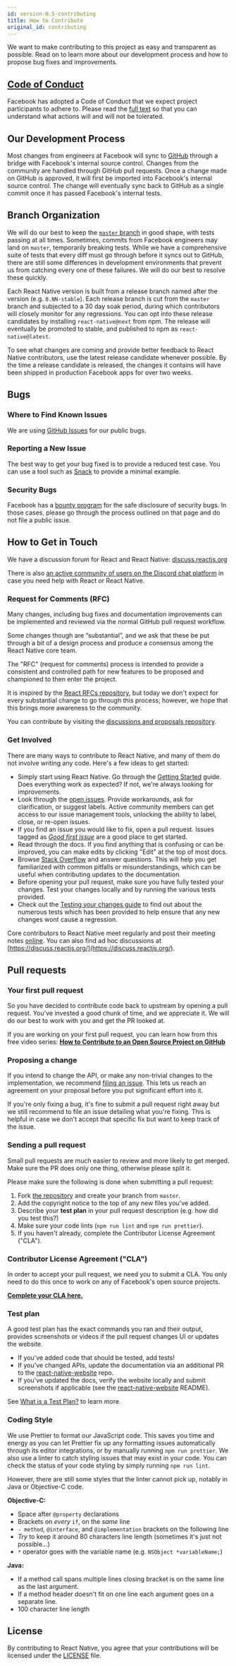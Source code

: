 ```yaml
---
id: version-0.5-contributing
title: How to Contribute
original_id: contributing
---
```


We want to make contributing to this project as easy and transparent as possible. Read on to learn more about our development process and how to propose bug fixes and improvements.

## [Code of Conduct](https://code.fb.com/codeofconduct/)

Facebook has adopted a Code of Conduct that we expect project participants to adhere to. Please read the [full text](https://code.fb.com/codeofconduct/) so that you can understand what actions will and will not be tolerated.

## Our Development Process

Most changes from engineers at Facebook will sync to [GitHub](https://github.com/facebook/react-native) through a bridge with Facebook's internal source control. Changes from the community are handled through GitHub pull requests. Once a change made on GitHub is approved, it will first be imported into Facebook's internal source control. The change will eventually sync back to GitHub as a single commit once it has passed Facebook's internal tests.

## Branch Organization

We will do our best to keep the [`master` branch](https://github.com/facebook/react-native/tree/master) in good shape, with tests passing at all times. Sometimes, commits from Facebook engineers may land on `master`, temporarily breaking tests. While we have a comprehensive suite of tests that every diff must go through before it syncs out to GitHub, there are still some differences in development environments that prevent us from catching every one of these failures. We will do our best to resolve these quickly.

Each React Native version is built from a release branch named after the version (e.g. `0.NN-stable`). Each release branch is cut from the `master` branch and subjected to a 30 day soak period, during which contributors will closely monitor for any regressions. You can opt into these release candidates by installing `react-native@next` from npm. The release will eventually be promoted to stable, and published to npm as `react-native@latest`.

To see what changes are coming and provide better feedback to React Native contributors, use the latest release candidate whenever possible. By the time a release candidate is released, the changes it contains will have been shipped in production Facebook apps for over two weeks.

## Bugs

### Where to Find Known Issues

We are using [GitHub Issues](https://github.com/facebook/react-native/issues) for our public bugs.

### Reporting a New Issue

The best way to get your bug fixed is to provide a reduced test case. You can use a tool such as [Snack](https://snack.expo.io/) to provide a minimal example.

### Security Bugs

Facebook has a [bounty program](https://www.facebook.com/whitehat/) for the safe disclosure of security bugs. In those cases, please go through the process outlined on that page and do not file a public issue.

## How to Get in Touch

We have a discussion forum for React and React Native: [discuss.reactjs.org](https://discuss.reactjs.org/)

There is also [an active community of users on the Discord chat platform](http://www.reactiflux.com/) in case you need help with React or React Native.

### Request for Comments (RFC)

Many changes, including bug fixes and documentation improvements can be implemented and reviewed via the normal GitHub pull request workflow.

Some changes though are “substantial”, and we ask that these be put through a bit of a design process and produce a consensus among the React Native core team.

The "RFC" (request for comments) process is intended to provide a consistent and controlled path for new features to be proposed and championed to then enter the project.

It is inspired by the [React RFCs repository](https://github.com/reactjs/rfcs), but today we don't expect for every substantial change to go through this process; however, we hope that this brings more awareness to the community.

You can contribute by visiting the [discussions and proposals repository](https://github.com/react-native-community/discussions-and-proposals).

### Get Involved

There are many ways to contribute to React Native, and many of them do not involve writing any code. Here's a few ideas to get started:

* Simply start using React Native. Go through the [Getting Started](getting-started.md) guide. Does everything work as expected? If not, we're always looking for improvements.
* Look through the [open issues](https://github.com/facebook/react-native/issues). Provide workarounds, ask for clarification, or suggest labels. Active community members can get access to our issue management tools, unlocking the ability to label, close, or re-open issues.
* If you find an issue you would like to fix, open a pull request. Issues tagged as [_Good first issue_](https://github.com/facebook/react-native/labels/Good%20first%20issue) are a good place to get started.
* Read through the docs. If you find anything that is confusing or can be improved, you can make edits by clicking "Edit" at the top of most docs.
* Browse [Stack Overflow](https://stackoverflow.com/questions/tagged/react-native) and answer questions. This will help you get familiarized with common pitfalls or misunderstandings, which can be useful when contributing updates to the documentation.
* Before opening your pull request, make sure you have fully tested your changes. Test your changes locally and by running the various tests provided.
* Check out the [Testing your changes guide](https://facebook.github.io/react-native/docs/testing.html) to find out about the numerous tests which has been provided to help ensure that any new changes wont cause a regression.

Core contributors to React Native meet regularly and post their meeting notes [online](https://github.com/react-native-community/discussions-and-proposals/tree/master/core-meetings). You can also find ad hoc discussions at [https://discuss.reactjs.org/](https://discuss.reactjs.org/).

## Pull requests

### Your first pull request

So you have decided to contribute code back to upstream by opening a pull request. You've invested a good chunk of time, and we appreciate it. We will do our best to work with you and get the PR looked at.

If you are working on your first pull request, you can learn how from this free video series: [**How to Contribute to an Open Source Project on GitHub**](https://egghead.io/courses/how-to-contribute-to-an-open-source-project-on-github)

### Proposing a change

If you intend to change the API, or make any non-trivial changes to the implementation, we recommend [filing an issue](https://github.com/react-native-community/discussions-and-proposals/issues/new). This lets us reach an agreement on your proposal before you put significant effort into it.

If you're only fixing a bug, it's fine to submit a pull request right away but we still recommend to file an issue detailing what you're fixing. This is helpful in case we don't accept that specific fix but want to keep track of the issue.

### Sending a pull request

Small pull requests are much easier to review and more likely to get merged. Make sure the PR does only one thing, otherwise please split it.

Please make sure the following is done when submitting a pull request:

1. Fork [the repository](https://github.com/facebook/react-native) and create your branch from `master`.
2. Add the copyright notice to the top of any new files you've added.
3. Describe your **test plan** in your pull request description (e.g. how did you test this?)
4. Make sure your code lints (`npm run lint` and `npm run prettier`).
5. If you haven't already, complete the Contributor License Agreement ("CLA").

### Contributor License Agreement ("CLA")

In order to accept your pull request, we need you to submit a CLA. You only need to do this once to work on any of Facebook's open source projects.

[**Complete your CLA here.**](https://code.facebook.com/cla)

### Test plan

A good test plan has the exact commands you ran and their output, provides screenshots or videos if the pull request changes UI or updates the website.

* If you've added code that should be tested, add tests!
* If you've changed APIs, update the documentation via an additional PR to the [react-native-website](https://github.com/facebook/react-native-website) repo.
* If you've updated the docs, verify the website locally and submit screenshots if applicable (see the [react-native-website](https://github.com/facebook/react-native-website) README).

See [What is a Test Plan?](https://medium.com/@martinkonicek/what-is-a-test-plan-8bfc840ec171#.y9lcuqqi9) to learn more.

### Coding Style

We use Prettier to format our JavaScript code. This saves you time and energy as you can let Prettier fix up any formatting issues automatically through its editor integrations, or by manually running `npm run prettier`. We also use a linter to catch styling issues that may exist in your code. You can check the status of your code styling by simply running `npm run lint`.

However, there are still some styles that the linter cannot pick up, notably in Java or Objective-C code.

**Objective-C:**

* Space after `@property` declarations
* Brackets on _every_ `if`, on the _same_ line
* `- method`, `@interface`, and `@implementation` brackets on the following line
* _Try_ to keep it around 80 characters line length (sometimes it's just not possible...)
* `*` operator goes with the variable name (e.g. `NSObject *variableName;`)

**Java:**

* If a method call spans multiple lines closing bracket is on the same line as the last argument.
* If a method header doesn't fit on one line each argument goes on a separate line.
* 100 character line length

## License

By contributing to React Native, you agree that your contributions will be licensed under the [LICENSE](https://github.com/facebook/react-native/blob/master/LICENSE) file.
